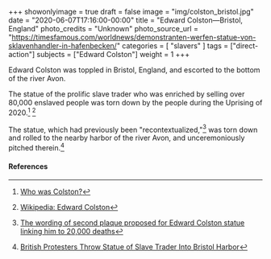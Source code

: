 +++
showonlyimage = true
draft = false
image = "img/colston_bristol.jpg"
date = "2020-06-07T17:16:00-00:00"
title = "Edward Colston—Bristol, England"
photo_credits = "Unknown"
photo_source_url = "https://timesfamous.com/worldnews/demonstranten-werfen-statue-von-sklavenhandler-in-hafenbecken/"
categories = [ "slavers" ]
tags = ["direct-action"]
subjects = ["Edward Colston"]
weight = 1
+++

Edward Colston was toppled in Bristol, England, and escorted to the bottom of the river Avon.

<!--more-->

The statue of the prolific slave trader who was enriched by selling over 80,000 enslaved people was torn down by the people during the Uprising of 2020.[^1] [^2]

The statue, which had previously been "recontextualized,"[^3] was torn down and rolled to the nearby harbor of the river Avon, and unceremoniously pitched therein.[^4]

#### References

[^1]: [Who was Colston?](https://counteringcolston.wordpress.com/who-was-edward-colston-2/)

[^2]: [Wikipedia: Edward Colston](https://en.wikipedia.org/wiki/Edward_Colston)

[^3]: [The wording of second plaque proposed for Edward Colston statue linking him to 20,000 deaths](http://web.archive.org/web/20190330033857/https://www.bristolpost.co.uk/news/bristol-news/wording-second-plaque-proposed-edward-1810137)

[^4]: [British Protesters Throw Statue of Slave Trader Into Bristol Harbor](https://www.smithsonianmag.com/smart-news/protesters-throw-slavers-statue-bristol-harbor-make-waves-across-britain-180975060/)